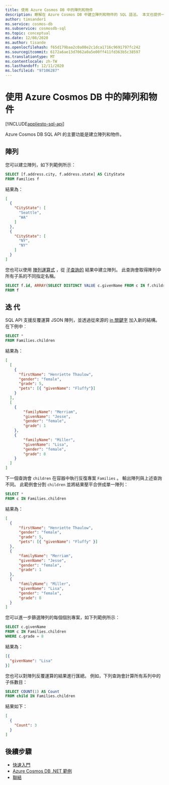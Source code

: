 ```yaml
---
title: 使用 Azure Cosmos DB 中的陣列和物件
description: 瞭解在 Azure Cosmos DB 中建立陣列和物件的 SQL 語法。 本文也提供一些範例來執行陣列物件的作業
author: timsander1
ms.service: cosmos-db
ms.subservice: cosmosdb-sql
ms.topic: conceptual
ms.date: 12/08/2020
ms.author: tisande
ms.openlocfilehash: f65d179baa2c0a08e2c1dca1716c9691797fc242
ms.sourcegitcommit: 6172a6ae13d7062a0a5e00ff411fd363b5c38597
ms.translationtype: MT
ms.contentlocale: zh-TW
ms.lasthandoff: 12/11/2020
ms.locfileid: "97106287"
---
```

# <a name="working-with-arrays-and-objects-in-azure-cosmos-db"></a>使用 Azure Cosmos DB 中的陣列和物件
[!INCLUDE[appliesto-sql-api](includes/appliesto-sql-api.md)]

Azure Cosmos DB SQL API 的主要功能是建立陣列和物件。

## <a name="arrays"></a>陣列

您可以建立陣列，如下列範例所示：

```sql
SELECT [f.address.city, f.address.state] AS CityState
FROM Families f
```

結果為：

```json
[
  {
    "CityState": [
      "Seattle",
      "WA"
    ]
  },
  {
    "CityState": [
      "NY", 
      "NY"
    ]
  }
]
```

您也可以使用 [陣列運算式](sql-query-subquery.md#array-expression) ，從 [子查詢的](sql-query-subquery.md) 結果中建立陣列。 此查詢會取得陣列中所有子系的不同指定名稱。

```sql
SELECT f.id, ARRAY(SELECT DISTINCT VALUE c.givenName FROM c IN f.children) as ChildNames
FROM f
```

## <a name="iteration"></a><a id="Iteration"></a>迭 代

SQL API 支援反覆運算 JSON 陣列，並透過從來源的 [in 關鍵字](sql-query-keywords.md#in) 加入新的結構。 在下例中︰

```sql
SELECT *
FROM Families.children
```

結果為：

```json
[
  [
    {
      "firstName": "Henriette Thaulow",
      "gender": "female",
      "grade": 5,
      "pets": [{ "givenName": "Fluffy"}]
    }
  ], 
  [
    {
        "familyName": "Merriam",
        "givenName": "Jesse",
        "gender": "female",
        "grade": 1
    }, 
    {
        "familyName": "Miller",
        "givenName": "Lisa",
        "gender": "female",
        "grade": 8
    }
  ]
]
```

下一個查詢會 `children` 在容器中執行反復專案 `Families` 。 輸出陣列與上述查詢不同。 此範例會分割 `children` 並將結果壓平合併成單一陣列：  

```sql
SELECT *
FROM c IN Families.children
```

結果為：

```json
[
  {
      "firstName": "Henriette Thaulow",
      "gender": "female",
      "grade": 5,
      "pets": [{ "givenName": "Fluffy" }]
  },
  {
      "familyName": "Merriam",
      "givenName": "Jesse",
      "gender": "female",
      "grade": 1
  },
  {
      "familyName": "Miller",
      "givenName": "Lisa",
      "gender": "female",
      "grade": 8
  }
]
```

您可以進一步篩選陣列的每個個別專案，如下列範例所示：

```sql
SELECT c.givenName
FROM c IN Families.children
WHERE c.grade = 8
```

結果為：

```json
[{
  "givenName": "Lisa"
}]
```

您也可以對陣列反覆運算的結果進行匯總。 例如，下列查詢會計算所有系列中的子係數目：

```sql
SELECT COUNT(1) AS Count
FROM child IN Families.children
```

結果如下：

```json
[
  {
    "Count": 3
  }
]
```

## <a name="next-steps"></a>後續步驟

- [快速入門](sql-query-getting-started.md)
- [Azure Cosmos DB .NET 範例](https://github.com/Azure/azure-cosmos-dotnet-v3)
- [聯結](sql-query-join.md)
